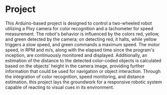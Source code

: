 # Project
This Arduino-based project is designed to control a two-wheeled robot utilizing a Pixy camera for color recognition and a tachometer for speed measurement. The robot's behavior is influenced by the colors red, yellow, and green detected by the camera; on detecting red, it halts, while yellow triggers a slow speed, and green commands a maximum speed. The motor speed, in RPM and m/s, along with the elapsed time since the program's inception, are continuously monitored and displayed. Additionally, an estimation of the distance to the detected color-coded objects is calculated based on the objects' height in the camera image, providing further information that could be used for navigation or object interaction. Through the integration of color recognition, speed monitoring, and distance estimation, this project lays the groundwork for a responsive robotic system capable of reacting to visual cues in its environment.
